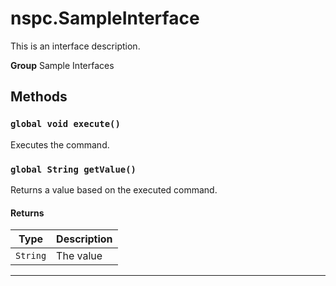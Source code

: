 # nspc.SampleInterface

This is an interface description.


**Group** Sample Interfaces

## Methods
### `global void execute()`

Executes the command.

### `global String getValue()`

Returns a value based on the executed command.

#### Returns

|Type|Description|
|---|---|
|`String`|The value|

---
